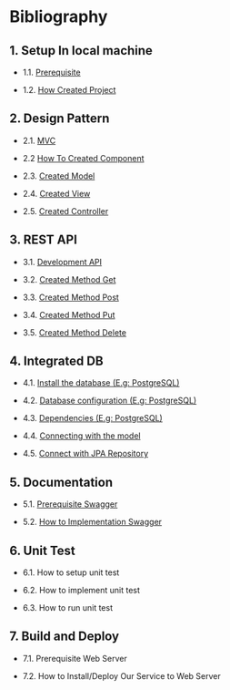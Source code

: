 # Bibliography

## 1. Setup In local machine

* 1.1. [Prerequisite](/gettingStarted/#11-prerequisite)

* 1.2. [How Created Project](/gettingStarted/#12-how-created-project)

## 2. Design Pattern

* 2.1. [MVC](/MVC)

* 2.2 [How To Created Component](/MVC/#22-how-to-create-a-component)

* 2.3. [Created Model](/MVC/#231-creating-the-model)

* 2.4. [Created View](/MVC/#232-creating-the-view)

* 2.5. [Created Controller](/MVC/#233-creating-the-controller)

## 3. REST API

* 3.1. [Development API](/development/#3-development-api)

* 3.2. [Created Method Get](/development/#31-created-method-get)

* 3.3. [Created Method Post](/development/#32-created-method-post)

* 3.4. [Created Method Put](/development/#33-created-method-put)

* 3.5. [Created Method Delete](/development/#34-created-method-delete)

## 4. Integrated DB

* 4.1. [Install the database (E.g: PostgreSQL)](/databaseConnection/#install-the-database-eg-postgresql)

* 4.2. [Database configuration (E.g: PostgreSQL)](/databaseConnection/#database-configuration-eg-postgresql)

* 4.3. [Dependencies (E.g: PostgreSQL)](/databaseConnection/#dependencies-eg-postgresql)

* 4.4. [Connecting with the model](/databaseConnection/#connecting-with-the-model)

* 4.5. [Connect with JPA Repository](/databaseConnection/#connect-with-jpa-repository)

## 5. Documentation

* 5.1. [Prerequisite Swagger](/documentation)

* 5.2. [How to Implementation Swagger](/documentation/#42-how-to-implement-swagger)

## 6. Unit Test

* 6.1. How to setup unit test

* 6.2. How to implement unit test

* 6.3. How to run unit test

## 7. Build and Deploy

* 7.1. Prerequisite Web Server

* 7.2. How to Install/Deploy Our Service to Web Server
